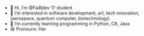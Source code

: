 - 👋 Hi, I’m @FaiBdev ♡ student
- 👀 I’m interested in software development, art, tech innovation,(aerospace, quantum computer, biotechnology)
- 🌱 I’m currently learning programming in Python, C#, Java
- 😄 Pronouns: Her

<!---
FaiBdev/FaiBdev is a ✨ special ✨ repository because its `README.md` (this file) appears on your GitHub profile.
You can click the Preview link to take a look at your changes.
--->
